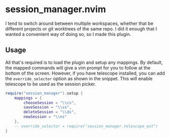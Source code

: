 # session_manager.nvim

I tend to switch around between multiple workspaces, whether that be different
projects or git worktrees of the same repo. I did it enough that I wanted a
convenient way of doing so, so I made this plugin.

## Usage
All that's required is to load the plugin and setup any mappings. By default,
the mapped commands will give a vim prompt for you to follow at the bottom of
the screen. However, if you have telescope installed, you can add the
`override_selector` option as shown in the snippet. This will enable telescope
to be used as the session picker.
```lua
require("session_manager").setup {
    mappings = {
        chooseSession = "\\cs",
        saveSession = "\\ss",
        deleteSession = "\\ds",
        newSession = "\\ns"
    },
    -- override_selector = require("session_manager.telescope_ext")
}
```
